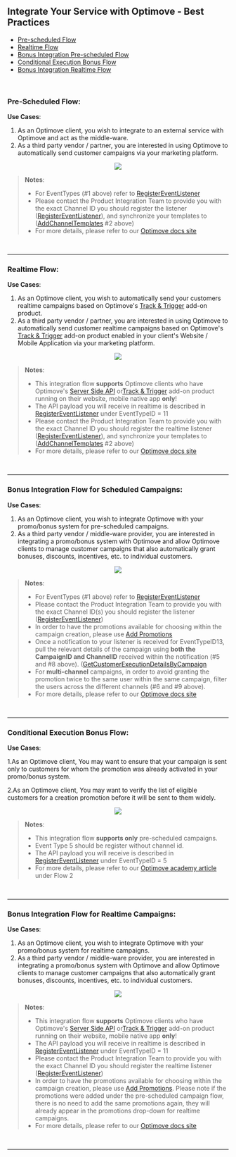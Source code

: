 ## Integrate Your Service with Optimove - Best Practices

- [Pre-scheduled Flow](#pre-flow)
- [Realtime Flow](#rt-flow)
- [Bonus Integration Pre-scheduled Flow](#bonus)
- [Conditional Execution Bonus Flow](#ce-flow)
- [Bonus Integration Realtime Flow](#bonusrt)

<br/>

### <a id="pre-flow"></a>Pre-Scheduled Flow: 
**Use Cases**: 

 1. As an Optimove client, you wish to integrate to an external service with Optimove and act as the middle-ware.
 2. As a third party vendor / partner, you are interested in using Optimove to automatically send customer campaigns via your marketing platform.

<p align="center"><img src="https://github.com/optimove-tech/Optimove-APIs/blob/ShayTest/API-Integrations/Pre-Scheduled%20Flow%20-%20Execution%20(1).png?raw=true"></p>

>**Notes**: 
> -   For EventTypes (#1 above) refer to [RegisterEventListener](https://docs.optimove.com/api-usage-guide/#General_Functions_RegisterEventListener)
> -   Please contact the Product Integration Team to provide you with the exact Channel ID you should register the listener ([RegisterEventListener](https://docs.optimove.com/api-usage-guide/#General_Functions_RegisterEventListener)), and synchronize your templates to ([AddChannelTemplates](https://docs.optimove.com/api-usage-guide/#AddChannelTemplates) #2 above)
> -  For more details, please refer to our [Optimove docs site](https://docs.optimove.com/integrate-your-service-with-optimove/)
<br/>

----------
### <a id="rt-flow"></a>Realtime Flow: 
**Use Cases**: 

1. As an Optimove client, you wish to automatically send your customers realtime campaigns based on Optimove's [Track & Trigger](https://docs.optimove.com/track-and-trigger/) add-on product.
 2. As a third party vendor / partner, you are interested in using Optimove to automatically send customer realtime campaigns based on Optimove's [Track & Trigger](https://docs.optimove.com/track-and-trigger/) add-on product enabled in your client's Website / Mobile Application via your marketing platform.

<p align="center"><img src="https://github.com/optimove-tech/Optimove-APIs/blob/ShayTest/API-Integrations/Realtime%20Flow%20-%20Execution.png?raw=true"></p>

>**Notes**: 
> - This integration flow **supports** Optimove clients who have Optimove's [Server Side API](https://github.com/optimove-tech/Reporting-Server-Side-Custom-Events) or[Track & Trigger](https://docs.optimove.com/track-and-trigger/) add-on product running on their website, mobile native app **only**!
> - The API payload you will receive in realtime is described in [RegisterEventListener](https://docs.optimove.com/api-usage-guide/#General_Functions_RegisterEventListener) under EventTypeID = 11
> -   Please contact the Product Integration Team to provide you with the exact Channel ID you should register the realtime listener ([RegisterEventListener](https://docs.optimove.com/api-usage-guide/#General_Functions_RegisterEventListener)), and synchronize your templates to ([AddChannelTemplates](https://docs.optimove.com/api-usage-guide/#AddChannelTemplates) #2 above)
> -  For more details, please refer to our [Optimove docs site](https://docs.optimove.com/integrate-your-service-with-optimove/)
<br/>

----------
### <a id="bonus"></a>Bonus Integration Flow for Scheduled Campaigns: 
**Use Cases**:

1.  As an Optimove client, you wish to integrate Optimove with your promo/bonus system for pre-scheduled campaigns.
2.  As a third party vendor / middle-ware provider, you are interested in integrating a promo/bonus system with Optimove and allow Optimove clients to manage customer campaigns that also automatically grant bonuses, discounts, incentives, etc. to individual customers.
<p align="center"><img src="https://github.com/optimove-tech/Optimove-APIs/blob/ShayTest/API-Integrations/Bonus%20Integration%20Flow%20for%20Scheduled%20Campaigns%20-%20Execution.png?raw=true"></p>

>**Notes**: 
> -   For EventTypes (#1 above) refer to [RegisterEventListener](https://docs.optimove.com/api-usage-guide/#General_Functions_RegisterEventListener)
> -   Please contact the Product Integration Team to provide you with the exact Channel ID(s) you should register the listener ([RegisterEventListener](https://docs.optimove.com/api-usage-guide/#General_Functions_RegisterEventListener)) 
> - In order to have the promotions available for choosing within the campaign creation, please use [Add Promotions](https://docs.optimove.com/api-usage-guide/#External_System_Integration_Functions_AddPromotions)
>  - Once a notification to your listener is received for EventTypeID13,  pull the relevant details of the campaign using **both the CampaignID and ChannelID** received within the notification (#5 and #8 above). ([GetCustomerExecutionDetailsByCampaign](https://docs.optimove.com/api-usage-guide/#GetCustomerExecutionDetailsByCampaign) 
>  - For **multi-channel** campaigns, in order to avoid granting the promotion twice to the same user within the same campaign, filter the users across the different channels (#6 and #9 above).
>  -  For more details, please refer to our [Optimove docs site](https://academy.optimove.com/en/article/promotion-system-integration/)
<br/>

----------
### <a id="ce-flow"></a>Conditional Execution Bonus Flow: 
**Use Cases**: 

1.As an Optimove client, You may want to ensure that your campaign is sent only to customers for whom the promotion was already activated in your promo/bonus system.

2.As an Optimove client, You may want to verify the list of eligible customers for a creation promotion before it will be sent to them widely.

<p align="center"><img src="https://github.com/optimove-tech/Optimove-APIs/blob/ShayTest/API-Integrations/Conditional%20execution%20NEW%20.png?raw=true""> </p>

> **Notes**: 
> - This integration flow **supports only** pre-scheduled campaigns.
> - Event Type 5 should be register without channel id. 
> - The API payload you will receive is described in [RegisterEventListener](https://docs.optimove.com/api-usage-guide/#General_Functions_RegisterEventListener) under EventTypeID = 5
> - For more details, please refer to our [Optimove academy article](https://academy.optimove.com/en/article/promotion-system-integration#promotion-system-integration-for-scheduled-campaigns) under Flow 2
<br/>

----------

### <a id="bonusrt"></a>Bonus Integration Flow for Realtime Campaigns: 
**Use Cases**: 

1.  As an Optimove client, you wish to integrate Optimove with your promo/bonus system for realtime campaigns.
2.  As a third party vendor / middle-ware provider, you are interested in integrating a promo/bonus system with Optimove and allow Optimove clients to manage customer campaigns that also automatically grant bonuses, discounts, incentives, etc. to individual customers.

<p align="center"><img src="https://github.com/optimove-tech/Optimove-APIs/blob/ShayTest/API-Integrations/Bonus%20Integration%20Flow%20for%20Realtime%20Campaigns%20-%20Execution.png?raw=true"></p>

>**Notes**: 
> - This integration flow **supports** Optimove clients who have Optimove's [Server Side API](https://github.com/optimove-tech/Reporting-Server-Side-Custom-Events) or[Track & Trigger](https://docs.optimove.com/track-and-trigger/) add-on product running on their website, mobile native app **only**!
> - The API payload you will receive in realtime is described in [RegisterEventListener](https://docs.optimove.com/api-usage-guide/#General_Functions_RegisterEventListener) under EventTypeID = 11
> -   Please contact the Product Integration Team to provide you with the exact Channel ID you should register the realtime listener ([RegisterEventListener](https://docs.optimove.com/api-usage-guide/#General_Functions_RegisterEventListener))
> - In order to have the promotions available for choosing within the campaign creation, please use [Add Promotions](https://docs.optimove.com/api-usage-guide/#External_System_Integration_Functions_AddPromotions). Please note if the promotions were added under the pre-scheduled campaign flow, there is no need to add the same promotions again, they will already appear in the promotions drop-down for realtime campaigns.
> -  For more details, please refer to our [Optimove docs site](https://docs.optimove.com/integrate-your-service-with-optimove/)
<br/>

----------
